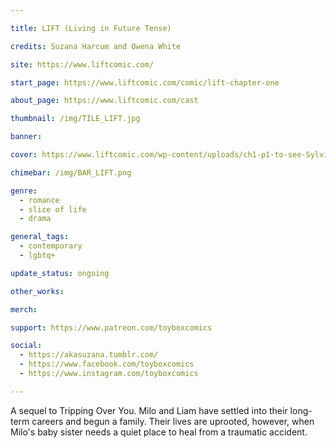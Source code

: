 ```yaml
---

title: LIFT (Living in Future Tense)

credits: Suzana Harcum and Owena White

site: https://www.liftcomic.com/

start_page: https://www.liftcomic.com/comic/lift-chapter-one

about_page: https://www.liftcomic.com/cast

thumbnail: /img/TILE_LIFT.jpg

banner:

cover: https://www.liftcomic.com/wp-content/uploads/ch1-p1-to-see-Sylvia-Sinclair.png

chimebar: /img/BAR_LIFT.png

genre: 
  - romance
  - slice of life
  - drama

general_tags: 
  - contemporary 
  - lgbtq+

update_status: ongoing

other_works:

merch: 

support: https://www.patreon.com/toyboxcomics

social: 
  - https://akasuzana.tumblr.com/
  - https://www.facebook.com/toyboxcomics
  - https://www.instagram.com/toyboxcomics

---
```


A sequel to Tripping Over You. Milo and Liam have settled into their long-term careers and begun a family. Their lives are uprooted, however, when Milo's baby sister needs a quiet place to heal from a traumatic accident.